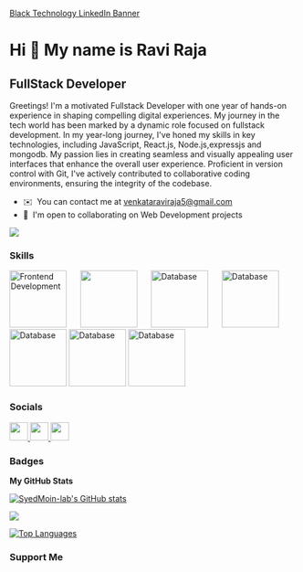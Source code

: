 [Black Technology LinkedIn Banner](https://github.com/SyedMoin-lab/SyedMoin-Lab/assets/63508680/5a16791e-bd3c-4be7-8644-0a974fe101bf)


Hi 👋 My name is Ravi Raja
===================================

 FullStack Developer
-------------------------------------------

Greetings! I'm a motivated Fullstack Developer with one year of hands-on experience in shaping compelling digital experiences. My journey in the tech world has been marked by a dynamic role focused on fullstack development. In my year-long journey, I've honed my skills in key technologies, including JavaScript, React.js, Node.js,expressjs and mongodb. My passion lies in creating seamless and visually appealing user interfaces that enhance the overall user experience. Proficient in version control with Git, I've actively contributed to collaborative coding environments, ensuring the integrity of the codebase.


* ✉️  You can contact me at [venkataraviraja5@gmail.com](mailto:venkataraviraja5@gmail.com)
* 🤝  I'm open to collaborating on  Web Development projects

<a href="https://www.github.com/SyedMoin-lab" target="_blank" rel="noreferrer"><img
src="https://img.shields.io/github/followers/SyedMoin-lab?logo=github&style=for-the-badge&color=000000&labelColor=312e81" /></a>

### Skills

<div style="display: inline-block;">
    <img src="https://encrypted-tbn0.gstatic.com/images?q=tbn:ANd9GcSFGvfXnNyB1HacT6EgBLYkRwBXnPa9GSYd_zjyWtDbzw&s" alt="Frontend Development" width="100" style="margin-right: 20px;">
    <img src="https://upload.wikimedia.org/wikipedia/commons/thumb/6/62/CSS3_logo.svg/800px-CSS3_logo.svg.png" width="100" style="margin-right: 20px;">
    <img src="https://encrypted-tbn0.gstatic.com/images?q=tbn:ANd9GcSghzj90CpG9v_fiA9sV7nHFZSthRYsPzwhVBwHn-BAHA&s" alt="Database" width="100" style="margin-right: 20px;>
 <img src="https://vistaran-tech.s3.ap-south-1.amazonaws.com/wp-content/uploads/2022/05/13104926/nodejs-logo.png" alt="Database" width="100">
 <img src="database-image.png" alt="Database" width="100">
 <img src="database-image.png" alt="Database" width="100">
 <img src="database-image.png" alt="Database" width="100">
 <img src="database-image.png" alt="Database" width="100">
 
</div>


### Socials

<p align="left"> <a href="https://discord.com/users/syntaxecho" target="_blank" rel="noreferrer"> <picture> <source media="(prefers-color-scheme: dark)" srcset="undefined" /> <source media="(prefers-color-scheme: light)" srcset="https://raw.githubusercontent.com/danielcranney/readme-generator/main/public/icons/socials/discord.svg" /> <img src="https://raw.githubusercontent.com/danielcranney/readme-generator/main/public/icons/socials/discord.svg" width="32" height="32" /> </picture> </a> <a href="https://www.github.com/SyedMoin-lab" target="_blank" rel="noreferrer"> <picture> <source media="(prefers-color-scheme: dark)" srcset="https://raw.githubusercontent.com/danielcranney/readme-generator/main/public/icons/socials/github-dark.svg" /> <source media="(prefers-color-scheme: light)" srcset="https://raw.githubusercontent.com/danielcranney/readme-generator/main/public/icons/socials/github.svg" /> <img src="https://raw.githubusercontent.com/danielcranney/readme-generator/main/public/icons/socials/github.svg" width="32" height="32" /> </picture> </a> <a href="https://www.linkedin.com/in/syed-moinuddin106/" target="_blank" rel="noreferrer"> <picture> <source media="(prefers-color-scheme: dark)" srcset="https://raw.githubusercontent.com/danielcranney/readme-generator/main/public/icons/socials/linkedin-dark.svg" /> <source media="(prefers-color-scheme: light)" srcset="https://raw.githubusercontent.com/danielcranney/readme-generator/main/public/icons/socials/linkedin.svg" /> <img src="https://raw.githubusercontent.com/danielcranney/readme-generator/main/public/icons/socials/linkedin.svg" width="32" height="32" /> </picture> </a></p>

### Badges

<b>My GitHub Stats</b>

<a href="https://github.com/venkataraviraja5"><img src="https://github-readme-stats.vercel.app/api?username=venkataraviraja5&show_icons=true&hide=&count_private=true&title_color=ef4444&text_color=ffffff&icon_color=000000&bg_color=312e81&hide_border=true&show_icons=true" alt="SyedMoin-lab's GitHub stats" /></a>

<a href="https://github.com/venkataraviraja5"><img src="https://github-readme-streak-stats.herokuapp.com/?user=venkataraviraja5&stroke=ffffff&background=312e81&ring=ef4444&fire=ef4444&currStreakNum=ffffff&currStreakLabel=ef4444&sideNums=ffffff&sideLabels=ffffff&dates=ffffff&hide_border=true" /></a>


<a href="https://github.com/venkataraviraja5" align="left"><img src="https://github-readme-stats.vercel.app/api/top-langs/?username=venkataraviraja5&langs_count=10&title_color=ef4444&text_color=ffffff&icon_color=000000&bg_color=312e81&hide_border=true&locale=en&custom_title=Top%20%Languages" alt="Top Languages" /></a>

### Support Me
